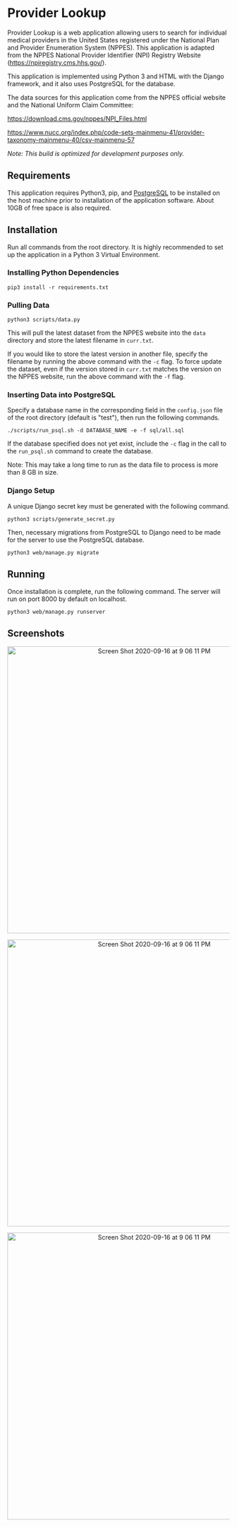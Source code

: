 # Provider Lookup

Provider Lookup is a web application allowing users to search for individual medical providers in the United States registered under the National Plan and Provider Enumeration System (NPPES). This application is adapted from the NPPES National Provider Identifier (NPI) Registry Website (https://npiregistry.cms.hhs.gov/).

This application is implemented using Python 3 and HTML with the Django framework, and it also uses PostgreSQL for the database.

The data sources for this application come from the NPPES official website and the National Uniform Claim Committee: 

https://download.cms.gov/nppes/NPI_Files.html

https://www.nucc.org/index.php/code-sets-mainmenu-41/provider-taxonomy-mainmenu-40/csv-mainmenu-57

*Note: This build is optimized for development purposes only.*

## Requirements

This application requires Python3, pip, and [PostgreSQL](
https://www.postgresql.org/download) to be installed on the host machine prior to installation of the application software. About 10GB of free space is also required.

## Installation
Run all commands from the root directory. It is highly recommended to set up the application in a Python 3 Virtual Environment.

### Installing Python Dependencies
```commandline
pip3 install -r requirements.txt
```

### Pulling Data

```commandline
python3 scripts/data.py
```
This will pull the latest dataset from the NPPES website into the ```data``` directory and store the latest filename in ```curr.txt```.

If you would like to store the latest version in another file, specify the filename by running the above command with the ``-c`` flag. To force update the dataset, even if the version stored in
```curr.txt``` matches the version on the NPPES website, run the above command with the ```-f``` flag.

### Inserting Data into PostgreSQL

Specify a database name in the corresponding field in the ```config.json``` file of the root directory (default is "test"), then run the following commands.
```commandline
./scripts/run_psql.sh -d DATABASE_NAME -e -f sql/all.sql
```
If the database specified does not yet exist, include the ```-c``` flag in the call to the ```run_psql.sh``` command to create the database.

Note: This may take a long time to run as the data file to process is more than 8 GB in size.

### Django Setup

A unique Django secret key must be generated with the following command.
```commandline
python3 scripts/generate_secret.py
```

Then, necessary migrations from PostgreSQL to Django need to be made for the server to use the PostgreSQL database.

```commandline
python3 web/manage.py migrate
```

## Running

Once installation is complete, run the following command.
The server will run on port 8000 by default on localhost.

```commandline
python3 web/manage.py runserver
```
## Screenshots
<p align="center">
<img width="650" alt="Screen Shot 2020-09-16 at 9 06 11 PM" src="https://user-images.githubusercontent.com/29441672/127089060-90563990-8e2e-4e3a-ae81-f2bf90978496.png">
</p>

<p align="center">
<img width="650" alt="Screen Shot 2020-09-16 at 9 06 11 PM" src="https://user-images.githubusercontent.com/29441672/127089139-2e485a86-359b-49f9-9b07-52dcf717b4c4.png">
</p>

<p align="center">
<img width="650" alt="Screen Shot 2020-09-16 at 9 06 11 PM" src="https://user-images.githubusercontent.com/29441672/127089186-588cbc11-adfd-491b-aaa6-9b6322d683e1.png">
</p>










 
